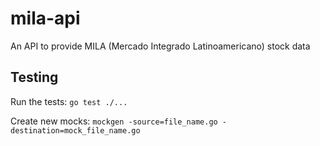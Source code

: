 # mila-api
An API to provide MILA (Mercado Integrado Latinoamericano) stock data

## Testing

Run the tests: `go test ./...`

Create new mocks: `mockgen -source=file_name.go -destination=mock_file_name.go`
